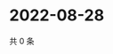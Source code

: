 # 2022-08-28

共 0 条

<!-- BEGIN WEIBO -->
<!-- 最后更新时间 Sun Aug 28 2022 07:01:23 GMT+0800 (China Standard Time) -->

<!-- END WEIBO -->
